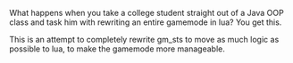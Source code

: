 What happens when you take a college student straight out of a Java OOP class and task him with rewriting an entire gamemode in lua?
You get this.

This is an attempt to completely rewrite gm_sts to move as much logic as possible to lua, to make the gamemode more manageable.